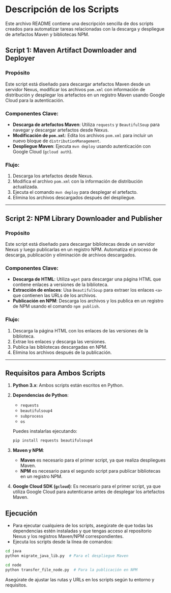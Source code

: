 
# Descripción de los Scripts

Este archivo README contiene una descripción sencilla de dos scripts creados para automatizar tareas relacionadas con la descarga y despliegue de artefactos Maven y bibliotecas NPM.

## Script 1: Maven Artifact Downloader and Deployer

### Propósito
Este script está diseñado para descargar artefactos Maven desde un servidor Nexus, modificar los archivos `pom.xml` con información de distribución y desplegar los artefactos en un registro Maven usando Google Cloud para la autenticación.

### Componentes Clave:
- **Descarga de artefactos Maven**: Utiliza `requests` y `BeautifulSoup` para navegar y descargar artefactos desde Nexus.
- **Modificación de `pom.xml`**: Edita los archivos `pom.xml` para incluir un nuevo bloque de `distributionManagement`.
- **Despliegue Maven**: Ejecuta `mvn deploy` usando autenticación con Google Cloud (`gcloud auth`).

### Flujo:
1. Descarga los artefactos desde Nexus.
2. Modifica el archivo `pom.xml` con la información de distribución actualizada.
3. Ejecuta el comando `mvn deploy` para desplegar el artefacto.
4. Elimina los archivos descargados después del despliegue.

---

## Script 2: NPM Library Downloader and Publisher

### Propósito
Este script está diseñado para descargar bibliotecas desde un servidor Nexus y luego publicarlas en un registro NPM. Automatiza el proceso de descarga, publicación y eliminación de archivos descargados.

### Componentes Clave:
- **Descarga de HTML**: Utiliza `wget` para descargar una página HTML que contiene enlaces a versiones de la biblioteca.
- **Extracción de enlaces**: Usa `BeautifulSoup` para extraer los enlaces `<a>` que contienen las URLs de los archivos.
- **Publicación en NPM**: Descarga los archivos y los publica en un registro de NPM usando el comando `npm publish`.

### Flujo:
1. Descarga la página HTML con los enlaces de las versiones de la biblioteca.
2. Extrae los enlaces y descarga las versiones.
3. Publica las bibliotecas descargadas en NPM.
4. Elimina los archivos después de la publicación.

---

## Requisitos para Ambos Scripts

1. **Python 3.x**: Ambos scripts están escritos en Python.
2. **Dependencias de Python**: 
   - `requests`
   - `beautifulsoup4`
   - `subprocess`
   - `os`

   Puedes instalarlas ejecutando:

   ```bash
   pip install requests beautifulsoup4
   ```

3. **Maven y NPM**: 
   - **Maven** es necesario para el primer script, ya que realiza despliegues Maven.
   - **NPM** es necesario para el segundo script para publicar bibliotecas en un registro NPM.
4. **Google Cloud SDK (`gcloud`)**: Es necesario para el primer script, ya que utiliza Google Cloud para autenticarse antes de desplegar los artefactos Maven.

## Ejecución

- Para ejecutar cualquiera de los scripts, asegúrate de que todas las dependencias estén instaladas y que tengas acceso al repositorio Nexus y los registros Maven/NPM correspondientes.
- Ejecuta los scripts desde la línea de comandos:

```bash
cd java
python migrate_java_lib.py  # Para el despliegue Maven

cd node
python transfer_file_node.py  # Para la publicación en NPM
```

Asegúrate de ajustar las rutas y URLs en los scripts según tu entorno y requisitos.

